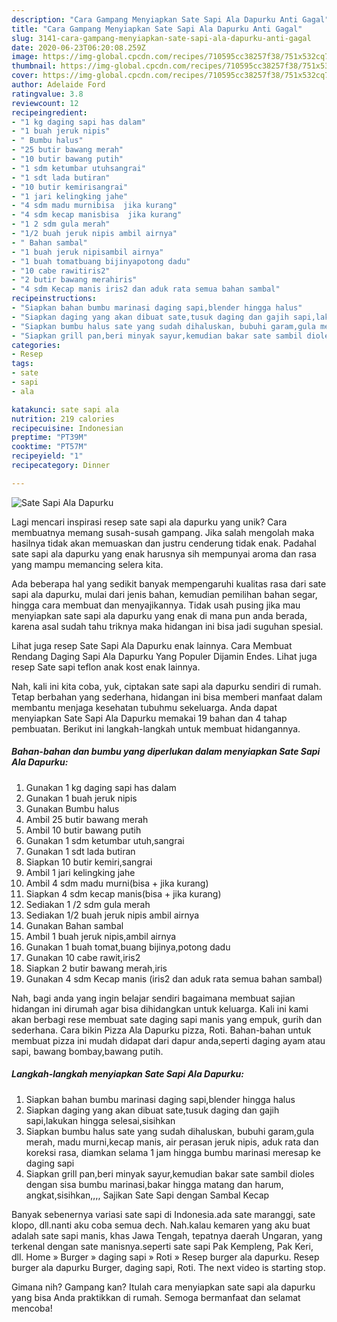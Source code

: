 ```yaml
---
description: "Cara Gampang Menyiapkan Sate Sapi Ala Dapurku Anti Gagal"
title: "Cara Gampang Menyiapkan Sate Sapi Ala Dapurku Anti Gagal"
slug: 3141-cara-gampang-menyiapkan-sate-sapi-ala-dapurku-anti-gagal
date: 2020-06-23T06:20:08.259Z
image: https://img-global.cpcdn.com/recipes/710595cc38257f38/751x532cq70/sate-sapi-ala-dapurku-foto-resep-utama.jpg
thumbnail: https://img-global.cpcdn.com/recipes/710595cc38257f38/751x532cq70/sate-sapi-ala-dapurku-foto-resep-utama.jpg
cover: https://img-global.cpcdn.com/recipes/710595cc38257f38/751x532cq70/sate-sapi-ala-dapurku-foto-resep-utama.jpg
author: Adelaide Ford
ratingvalue: 3.8
reviewcount: 12
recipeingredient:
- "1 kg daging sapi has dalam"
- "1 buah jeruk nipis"
- " Bumbu halus"
- "25 butir bawang merah"
- "10 butir bawang putih"
- "1 sdm ketumbar utuhsangrai"
- "1 sdt lada butiran"
- "10 butir kemirisangrai"
- "1 jari kelingking jahe"
- "4 sdm madu murnibisa  jika kurang"
- "4 sdm kecap manisbisa  jika kurang"
- "1 2 sdm gula merah"
- "1/2 buah jeruk nipis ambil airnya"
- " Bahan sambal"
- "1 buah jeruk nipisambil airnya"
- "1 buah tomatbuang bijinyapotong dadu"
- "10 cabe rawitiris2"
- "2 butir bawang merahiris"
- "4 sdm Kecap manis iris2 dan aduk rata semua bahan sambal"
recipeinstructions:
- "Siapkan bahan bumbu marinasi daging sapi,blender hingga halus"
- "Siapkan daging yang akan dibuat sate,tusuk daging dan gajih sapi,lakukan hingga selesai,sisihkan"
- "Siapkan bumbu halus sate yang sudah dihaluskan, bubuhi garam,gula merah, madu murni,kecap manis, air perasan jeruk nipis, aduk rata dan koreksi rasa, diamkan selama 1 jam hingga bumbu marinasi meresap ke daging sapi"
- "Siapkan grill pan,beri minyak sayur,kemudian bakar sate sambil dioles dengan sisa bumbu marinasi,bakar hingga matang dan harum, angkat,sisihkan,,,, Sajikan Sate Sapi dengan Sambal Kecap"
categories:
- Resep
tags:
- sate
- sapi
- ala

katakunci: sate sapi ala 
nutrition: 219 calories
recipecuisine: Indonesian
preptime: "PT39M"
cooktime: "PT57M"
recipeyield: "1"
recipecategory: Dinner

---
```



![Sate Sapi Ala Dapurku](https://img-global.cpcdn.com/recipes/710595cc38257f38/751x532cq70/sate-sapi-ala-dapurku-foto-resep-utama.jpg)

Lagi mencari inspirasi resep sate sapi ala dapurku yang unik? Cara membuatnya memang susah-susah gampang. Jika salah mengolah maka hasilnya tidak akan memuaskan dan justru cenderung tidak enak. Padahal sate sapi ala dapurku yang enak harusnya sih mempunyai aroma dan rasa yang mampu memancing selera kita.

Ada beberapa hal yang sedikit banyak mempengaruhi kualitas rasa dari sate sapi ala dapurku, mulai dari jenis bahan, kemudian pemilihan bahan segar, hingga cara membuat dan menyajikannya. Tidak usah pusing jika mau menyiapkan sate sapi ala dapurku yang enak di mana pun anda berada, karena asal sudah tahu triknya maka hidangan ini bisa jadi suguhan spesial.

Lihat juga resep Sate Sapi Ala Dapurku enak lainnya. Cara Membuat Rendang Daging Sapi Ala Dapurku Yang Populer Dijamin Endes. Lihat juga resep Sate sapi teflon anak kost enak lainnya.


Nah, kali ini kita coba, yuk, ciptakan sate sapi ala dapurku sendiri di rumah. Tetap berbahan yang sederhana, hidangan ini bisa memberi manfaat dalam membantu menjaga kesehatan tubuhmu sekeluarga. Anda dapat menyiapkan Sate Sapi Ala Dapurku memakai 19 bahan dan 4 tahap pembuatan. Berikut ini langkah-langkah untuk membuat hidangannya.

<!--inarticleads1-->

##### Bahan-bahan dan bumbu yang diperlukan dalam menyiapkan Sate Sapi Ala Dapurku:

1. Gunakan 1 kg daging sapi has dalam
1. Gunakan 1 buah jeruk nipis
1. Gunakan  Bumbu halus
1. Ambil 25 butir bawang merah
1. Ambil 10 butir bawang putih
1. Gunakan 1 sdm ketumbar utuh,sangrai
1. Gunakan 1 sdt lada butiran
1. Siapkan 10 butir kemiri,sangrai
1. Ambil 1 jari kelingking jahe
1. Ambil 4 sdm madu murni(bisa + jika kurang)
1. Siapkan 4 sdm kecap manis(bisa + jika kurang)
1. Sediakan 1 /2 sdm gula merah
1. Sediakan 1/2 buah jeruk nipis ambil airnya
1. Gunakan  Bahan sambal
1. Ambil 1 buah jeruk nipis,ambil airnya
1. Gunakan 1 buah tomat,buang bijinya,potong dadu
1. Gunakan 10 cabe rawit,iris2
1. Siapkan 2 butir bawang merah,iris
1. Gunakan 4 sdm Kecap manis (iris2 dan aduk rata semua bahan sambal)


Nah, bagi anda yang ingin belajar sendiri bagaimana membuat sajian hidangan ini dirumah agar bisa dihidangkan untuk keluarga. Kali ini kami akan berbagi rese membuat sate daging sapi manis yang empuk, gurih dan sederhana. Cara bikin Pizza Ala Dapurku pizza, Roti. Bahan-bahan untuk membuat pizza ini mudah didapat dari dapur anda,seperti daging ayam atau sapi, bawang bombay,bawang putih. 

<!--inarticleads2-->

##### Langkah-langkah menyiapkan Sate Sapi Ala Dapurku:

1. Siapkan bahan bumbu marinasi daging sapi,blender hingga halus
1. Siapkan daging yang akan dibuat sate,tusuk daging dan gajih sapi,lakukan hingga selesai,sisihkan
1. Siapkan bumbu halus sate yang sudah dihaluskan, bubuhi garam,gula merah, madu murni,kecap manis, air perasan jeruk nipis, aduk rata dan koreksi rasa, diamkan selama 1 jam hingga bumbu marinasi meresap ke daging sapi
1. Siapkan grill pan,beri minyak sayur,kemudian bakar sate sambil dioles dengan sisa bumbu marinasi,bakar hingga matang dan harum, angkat,sisihkan,,,, Sajikan Sate Sapi dengan Sambal Kecap


Banyak sebenernya variasi sate sapi di Indonesia.ada sate maranggi, sate klopo, dll.nanti aku coba semua dech. Nah.kalau kemaren yang aku buat adalah sate sapi manis, khas Jawa Tengah, tepatnya daerah Ungaran, yang terkenal dengan sate manisnya.seperti sate sapi Pak Kempleng, Pak Keri, dll. Home » Burger » daging sapi » Roti » Resep burger ala dapurku. Resep burger ala dapurku Burger, daging sapi, Roti. The next video is starting stop. 

Gimana nih? Gampang kan? Itulah cara menyiapkan sate sapi ala dapurku yang bisa Anda praktikkan di rumah. Semoga bermanfaat dan selamat mencoba!
